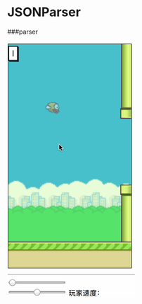 # JSONParser

###parser

![flappy bird](https://github.com/Jasonchang6435/gamesByJavaScript/blob/master/bird.gif)
